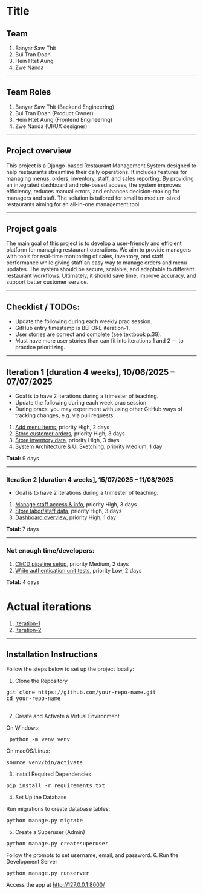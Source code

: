 # Title

## Team 

1. Banyar Saw Thit
2. Bui Tran Doan
3. Hein Htet Aung
4. Zwe Nanda
---
## Team Roles
1. Banyar Saw Thit (Backend Engineering)
2. Bui Tran Doan (Product Owner)
3. Hein Htet Aung (Frontend Engineering)
4. Zwe Nanda (UI/UX designer)
---
## Project overview
This project is a Django-based Restaurant Management System designed to help restaurants streamline their daily operations. It includes features for managing menus, orders, inventory, staff, and sales reporting. By providing an integrated dashboard and role-based access, the system improves efficiency, reduces manual errors, and enhances decision-making for managers and staff. The solution is tailored for small to medium-sized restaurants aiming for an all-in-one management tool.

---
## Project goals
The main goal of this project is to develop a user-friendly and efficient platform for managing restaurant operations. We aim to provide managers with tools for real-time monitoring of sales, inventory, and staff performance while giving staff an easy way to manage orders and menu updates. The system should be secure, scalable, and adaptable to different restaurant workflows. Ultimately, it should save time, improve accuracy, and support better customer service.

---
## Checklist / TODOs:
* Update the following during each weekly prac session.
* GitHub entry timestamp is BEFORE iteration-1.
* User stories are correct and complete (see textbook p.39).
* Must have more user stories than can fit into iterations 1 and 2 — to practice prioritizing.

---

## Iteration 1 [duration 4 weeks], 10/06/2025 – 07/07/2025

* Goal is to have 2 iterations during a trimester of teaching.  
* Update the following during each week prac session  
* During pracs, you may experiment with using other GitHub ways of tracking changes, e.g. via pull requests

1. [Add menu items](./user_stories/user_story_01_add_menu_items.md), priority High, 2 days  
2. [Store customer orders](./user_stories/user_story_02_store_customer_orders.md), priority High, 3 days  
3. [Store inventory data](./user_stories/user_story_03_store_inventory_data.md), priority High, 3 days  
4. [System Architecture & UI Sketching](./user_stories/task_system_architecture_ui.md), priority Medium, 1 day  

**Total:** 9 days

---

### Iteration 2 [duration 4 weeks], 15/07/2025 – 11/08/2025

* Goal is to have 2 iterations during a trimester of teaching.  

1. [Manage staff access & info](./user_stories/user_story_04_manage_staff_access.md), priority High, 3 days  
2. [Store labor/staff data](./user_stories/user_story_05_store_labor_data.md), priority High, 3 days  
3. [Dashboard overview](./user_stories/user_story_06_dashboard_overview.md), priority High, 1 day  

**Total:** 7 days

---

### Not enough time/developers:

1. [CI/CD pipeline setup](./user_stories/task_cicd_pipeline.md), priority Medium, 2 days  
2. [Write authentication unit tests](./user_stories/task_auth_unit_tests.md), priority Low, 2 days  

**Total:** 4 days

# Actual iterations
1. [Iteration-1](./iteration_1.md)
2. [Iteration-2](./iteration_2.md)

---

## Installation Instructions

Follow the steps below to set up the project locally:
1. Clone the Repository
 <pre>
git clone https://github.com/your-repo-name.git
cd your-repo-name
 </pre>
2. Create and Activate a Virtual Environment

On Windows:

 <pre> python -m venv venv  </pre> 

On macOS/Linux:

<pre>source venv/bin/activate</pre>

3. Install Required Dependencies

<pre>pip install -r requirements.txt</pre>


4. Set Up the Database

Run migrations to create database tables:
<pre>python manage.py migrate</pre>


5. Create a Superuser (Admin)
<pre>python manage.py createsuperuser</pre>


Follow the prompts to set username, email, and password.
6. Run the Development Server
<pre>python manage.py runserver</pre>


Access the app at http://127.0.0.1:8000/

